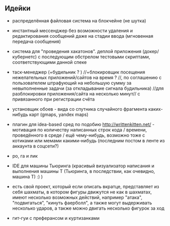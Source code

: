 ## Идейки

- распределённая файловая система на блокчейне (не шутка)
- инстантный мессенджер без возможности удаления и редактирования сообщений даже на стадии ввода (мгновенная передача сообщения)
- система для "проведения хакатонов". деплой приложения (докер/кубернетс) с последующим обстрелом тестовыми скриптами, соответствующими данной спеке

- таск-менеджер (+будильник ? ) //+блокировщик посещения нежелательных приложений/сайтов на время ? //, по соглашению с пользователем штрафующий на небольшую сумму за невыполненные задачи (за откладывание сигнала будильника) //для разблокировки приложения/сайта на несколько минут// с привязанного при регистрации счёта
- установщик обоев - вида со спутника случайного фрагмента каких-нибудь карт (gmaps, yandex maps)
- плагин для idea-based сред по подобию http://writtenkitten.net/ - мотивация по количеству написанных строк кода / времени, проведённого в среде / ещё чему-нибудь, возможно тоже с котиками или мемами какими-нибудь (последним постом в ленте из аккаунта в соцсети?)
- ро, га и лик
- IDE для машины Тьюринга (красивый визуализатор написания и выполнения машины Т (Тьюринга, в последствии, как очевидно, машина Т) :) )
- есть свой проект, который если описать вкратце, представляет из себя шахматы, в котором фигуры движутся не как в шахматах, имеют несколько возможных действий, например "атака", "подвигаться", "кинуть фаерболл", а также могут выдерживать несколько ударов, а также можно двигать несколько фигурок за ход
- гит-гуи с преферансом и куртизанками
